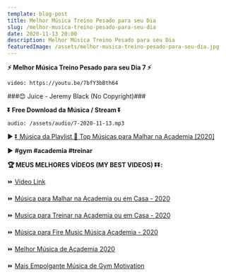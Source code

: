 ```yaml
---
template: blog-post
title: Melhor Música Treino Pesado para seu Dia
slug: /melhor-musica-treino-pesado-para-seu-dia
date: 2020-11-13 20:00
description: Melhor Música Treino Pesado para seu Dia
featuredImage: /assets/melhor-musica-treino-pesado-para-seu-dia.jpg
---
```

**⚡ Melhor Música Treino Pesado para seu Dia 7 ⚡**

<!-- #1: Embed through web URL -->
`video: https://youtu.be/7bfY3bBth64`

###😊 Juice - Jeremy Black (No Copyright)###

**⏬ Free Download da Música / Stream ⏬**

`audio: /assets/audio/7-2020-11-13.mp3`

▶ <a href='https://www.youtube.com/playlist?list=PLM1nZ8E73E3NtqMYjsTjToyixN4ux5if7' rel="nofollow noopener noreferrer" target="_blank">⏬ Música da Playlist 💙 Top Músicas para Malhar na Academia [2020]</a>

▶ **#gym #academia #treinar**

**🏆 MEUS MELHORES VÍDEOS (MY BEST VIDEOS) ⏬⏬:**

⏩ <a href='https://youtu.be/7bfY3bBth64' rel="nofollow noopener noreferrer" target="_blank">Video Link</a>

⏩ <a href='https://www.youtube.com/watch?v=SPKRxS8QQ_A' rel="nofollow noopener noreferrer" target="_blank">Música para Malhar na Academia ou em Casa - 2020</a>

⏩ <a href='https://youtu.be/yxwERCGNSXE' rel="nofollow noopener noreferrer" target="_blank">Musica para Treinar na Academia ou em Casa - 2020</a>

⏩ <a href='https://www.youtube.com/watch?v=WJHjEwQrKEs' rel="nofollow noopener noreferrer" target="_blank">Música para Fire Music Música Academia - 2020</a>

⏩ <a href='https://www.youtube.com/watch?v=sNe0xcZXFgE' rel="nofollow noopener noreferrer" target="_blank">Melhor Música de Academia 2020</a>

⏩ <a href='https://www.youtube.com/watch?v=fUxJvUfDe1o' rel="nofollow noopener noreferrer" target="_blank">Mais Empolgante Música de Gym Motivation</a>